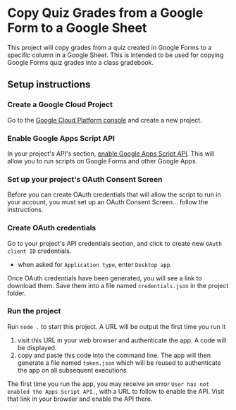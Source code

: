 # Copy Quiz Grades from a Google Form to a Google Sheet

This project will copy grades from a quiz created in Google Forms to a specific column in a Google Sheet. This is intended to be used for copying Google Forms quiz grades into a class gradebook.

## Setup instructions

### Create a Google Cloud Project

Go to the [Google Cloud Platform console](https://console.cloud.google.com/) and create a new project.

### Enable Google Apps Script API

In your project's API's section, [enable Google Apps Script API](https://developers.google.com/apps-script/api/quickstart/nodejs). This will allow you to run scripts on Google Forms and other Google Apps.

### Set up your project's OAuth Consent Screen

Before you can create OAuth credentials that will allow the script to run in your account, you must set up an OAuth Consent Screen... follow the instructions.

### Create OAuth credentials

Go to your project's API credentials section, and click to create new `OAuth client ID` credentials.

- when asked for `Application type`, enter `Desktop app`.

Once OAuth credentials have been generated, you will see a link to download them. Save them into a file named `credentials.json` in the project folder.

### Run the project

Run `node .` to start this project. A URL will be output the first time you run it

1. visit this URL in your web browser and authenticate the app. A code will be displayed.
1. copy and paste this code into the command line. The app will then generate a file named `token.json` which will be reused to authenticate the app on all subsequent executions.

The first time you run the app, you may receive an error `User has not enabled the Apps Script API.`, with a URL to follow to enable the API. Visit that link in your browser and enable the API there.
